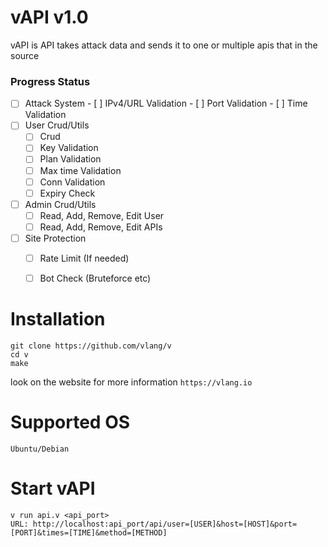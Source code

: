 # vAPI v1.0
vAPI is API takes attack data and sends it to one or multiple apis that in the source

### Progress Status

- [ ] Attack System
      - [ ] IPv4/URL Validation
      - [ ] Port Validation
      - [ ] Time Validation
- [ ] User Crud/Utils
     - [ ] Crud
     - [ ] Key Validation
     - [ ] Plan Validation
     - [ ] Max time Validation
     - [ ] Conn Validation
     - [ ] Expiry Check
- [ ] Admin Crud/Utils
     - [ ] Read, Add, Remove, Edit User
     - [ ] Read, Add, Remove, Edit APIs
- [ ] Site Protection
     - [ ] Rate Limit (If needed)
     - [ ] Bot Check (Bruteforce etc)


# Installation
```
git clone https://github.com/vlang/v
cd v
make
```
look on the website for more information ``https://vlang.io``
# Supported OS
```
Ubuntu/Debian
```
# Start vAPI
```
v run api.v <api_port>
URL: http://localhost:api_port/api/user=[USER]&host=[HOST]&port=[PORT]&times=[TIME]&method=[METHOD]
```
